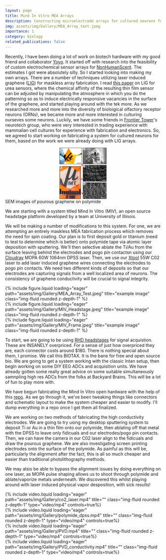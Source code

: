 ```yaml
---
layout: page
title: Mind In Vitro MEA Arrays
description: Constructing microelectrode arrays for cultured neurons for Frontier Tower's Neurotech floor
img: assets/img/Gallery/MEA_Array_test.jpeg
importance: 1
category: biology
related_publications: false
---
```

Recently, I have been doing a lot of work on biotech hardware with my good friend and collaborator <a href="https://yoyo.cat">Yoyo</a>. It started off with research into the feasibility of custom electrochemical sensor arrays for <a href="https://eigenlucy.com/projects/nonhumanscent">NonHumanScent</a>. The estimates I got were absolutely silly. So I started looking into making my own arrays. There are a number of techniques utilizing laser induced graphene (<a href="https://www.nature.com/articles/ncomms6714">LIG</a>) for maskless array fabrication. I read <a href="https://www.nature.com/articles/s41528-018-0047-8">this paper</a> on LIG for urea sensors, where the chemical affinity of the resulting thin film sensor can be adjusted by manipulating the atmosphere in which you do the patterning so as to induce electrically responsive vacancies in the surface of the graphene, and started playing around with the tek more. As we researched more and more into the diversity of bioloigical olfactory receptor neurons (ORNs), we became more and more interested in culturing ourseves some neurons. Luckily, we have some friends in <a href="https://frontiertower.io">Frontier Tower</a>'s neurotech group, who were very interested in trading experience with mammalian cell cultures for experience with fabrication and electronics. So, we agreed to start working on fabricating a system for cultured neurons for them, based on the work we were already doing with LIG arrays.

<div>
  <img src="/assets/img/Gallery/LIG_Demo.webp" alt="LIG SEM Images" style="width: 30%; height: auto; display: block; margin-left: auto; margin-right: auto;">
</div>
SEM images of pourous graphene on polymide


We are starting with a system titled Mind In Vitro (MIV), an open source headstage platform developed by a <a href-="https://mindinvitro.illinois.edu">team at University of Illinois</a>.

We will be making a number of modifications to this system. For one, we are attempting an entirely maskless MEA fabrication process which removes the need for spin coating. Our plan is to first deposit gold or titanium (need to test to determine which is better) onto polymide tape via atomic layer deposition with sputtering. We'll then selective ablate the Ti/Au from the surface leaving behind the electrodes and pogo pin contactsn using our <a href="https://www.cloudraylaser.com/collections/mp-series">Cloudray</a> MOPA 60W 1064nm DPSS laser. Then, we use our <a href="https://www.xtool.com/products/xtool-p2-55w-co2-laser-cutter">Xtool</a> 55W C02 laser to add laser induced graphene wires connecting the electrodes to pogo pin contacts. We need two different kinds of deposits so that our electrodes are capturing signals from a well localized area of neurons. The consistency of graphene conductivity will be crucial to signal integrity.


<div class="row">
    <div class="col-sm mt-3 mt-md-0">
        {% include figure.liquid loading="eager" path="assets/img/Gallery/MEA_Array_Test.jpeg" title="example image" class="img-fluid rounded z-depth-1" %}
    </div>
    <div class="col-sm mt-3 mt-md-0">
        {% include figure.liquid loading="eager" path="assets/img/Gallery/MIV_Headstage.jpeg" title="example image" class="img-fluid rounded z-depth-1" %}
    </div>
<div class="col-sm mt-3 mt-md-0">
        {% include figure.liquid loading="eager" path="assets/img/Gallery/MIV_Frame.jpeg" title="example image" class="img-fluid rounded z-depth-1" %}
    </div>
</div>

To start, we are going to be using <a href="https://intantech.com/RHD_headstages.html">RHD headstages</a> for signal acquistion. These are INSANELY overpriced. For a sense of just how overpriced they are, each connector costs around $180. There is nothing special about them, I promise. We call this BIOTAX. It is the bane for free and open source bio. We are going to get a system working with the classic Intan setup, then begin working on some DIY EEG ADCs and acquisition units. We have already gotten some really great advice on some suitable simultaneously samnpling high res ADCs from the folks at Backyard Brains. This will be a lot of fun to play more with.

We have begun fabricating the Mind In Vitro open hardware with the help of this <a href="https://github.com/GazzolaLab/MiV-OH">repo</a>. As we go through it, we've been tweaking things like connectors and schematic layout to make the system cheaper and easier to modify. I'll dump everything in a repo once I get them all finalized.

We are working on two methods of fabricating the high conductivity electrodes. We are going to try using my desktop sputtering system to deposit Ti or Au in a thin film onto our polymide, then ablating off that metal with the DPSS to leave only fidicuals and our electrodes/pogo pin contacts. Then, we can have the camera in our C02 laser align to the fidicuals and draw the pourous graphene. We are also investigating screen printing electrodes onto the surface of the polymide. As painful as this will be, particularly the alignment after the fact, this is all so much cheaper and easier than traditional photolithography methods. 

We may alsio be able to bypass the alignment issues by doing everything on one laser, as MOPA pulse shaping allows us to shoot through polymide and ablate/vaporize metals underneath.
We discovered this whilst playing around with laser induced physical vapor desposition, with sick results!

<div class="row">
    <div class="col-sm mt-3 mt-md-0">
        {% include video.liquid loading="eager" path="assets/img/Gallery/co2_laser.mp4" title="" class="img-fluid rounded z-depth-1" type="video/mp4" controls=true%}
    </div>
    <div class="col-sm mt-3 mt-md-0">
        {% include video.liquid loading="eager" path="assets/img/Gallery/polymide_dpss.mp4" title="" class="img-fluid rounded z-depth-1" type="video/mp4" controls=true%}
    </div>
</div>
<div class="row">
    <div class="col-sm mt-3 mt-md-0">
        {% include video.liquid loading="eager" path="assets/img/Gallery/PVD.mp4" title="" class="img-fluid rounded z-depth-1" type="video/mp4" controls=true%}
    </div>
    <div class="col-sm mt-3 mt-md-0">
        {% include video.liquid loading="eager" path="assets/img/Gallery/PVD_conductivity.mp4" title="" class="img-fluid rounded z-depth-1" type="video/mp4" controls=true%}
    </div>
</div>
